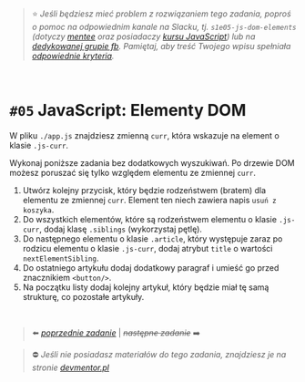 > :star: _Jeśli będziesz mieć problem z rozwiązaniem tego zadania, poproś o pomoc na odpowiednim kanale na Slacku, tj. `s1e05-js-dom-elements` (dotyczy [mentee](https://devmentor.pl/mentoring-javascript/) oraz posiadaczy [kursu JavaScript](https://devmentor.pl/p/javascript-for-beginners/)) lub na [dedykowanej grupie fb](https://www.facebook.com/groups/155234921740033). Pamiętaj, aby treść Twojego wpisu spełniała [odpowiednie kryteria](https://devmentor.pl/jak-prosic-o-pomoc/)._

&nbsp;

# `#05` JavaScript: Elementy DOM

W pliku `./app.js` znajdziesz zmienną `curr`, która wskazuje na element o klasie `.js-curr`.

Wykonaj poniższe zadania bez dodatkowych wyszukiwań. Po drzewie DOM możesz poruszać się tylko względem elementu ze zmiennej `curr`.

1.  Utwórz kolejny przycisk, który będzie rodzeństwem (bratem) dla elementu ze zmiennej `curr`. Element ten niech zawiera napis `usuń z koszyka`.
2.  Do wszystkich elementów, które są rodzeństwem elementu o klasie `.js-curr`, dodaj klasę `.siblings` (wykorzystaj pętlę).
3.  Do następnego elementu o klasie `.article`, który występuje zaraz po rodzicu elementu o klasie `.js-curr`, dodaj atrybut `title` o wartości `nextElementSibling`.
4.  Do ostatniego artykułu dodaj dodatkowy paragraf i umieść go przed znacznikiem `<button/>`.
5.  Na początku listy dodaj kolejny artykuł, który będzie miał tę samą strukturę, co pozostałe artykuły.

&nbsp;

> :arrow_left: [_poprzednie zadanie_](./../04) | ~~_następne zadanie_~~ :arrow_right:

> :no_entry: _Jeśli nie posiadasz materiałów do tego zadania, znajdziesz je na stronie [devmentor.pl](https://devmentor.pl/p/js-basics/)_

